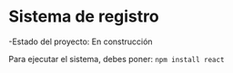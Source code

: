 <h1>Sistema de registro</h1>

-Estado del proyecto: En construcción 

Para ejecutar el sistema, debes poner:
```npm install react```

